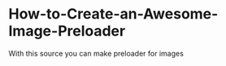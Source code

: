 How-to-Create-an-Awesome-Image-Preloader
========================================

With this source you can make preloader for images 
